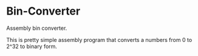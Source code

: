 # Bin-Converter
Assembly bin converter.

This is pretty simple assembly program that converts a numbers from 0 to 2^32 to binary form.
